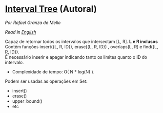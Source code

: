 
# [Interval Tree](interval_tree.cpp) (Autoral)
*Por Rafael Granza de Mello*

*Read in [English](README.en.md)* 

Capaz de retornar todos os intervalos que intersectam [L, R]. **L e R inclusos**\
Contém funções insert({L, R, ID}), erase({L, R, ID}) , overlaps(L, R) e find({L, R, ID}).\
É necessário inserir e apagar indicando tanto os limites quanto o ID do intervalo.

* Complexidade de tempo: O( N * log(N) ).

Podem ser usadas as operações em Set: 
 * insert() 
 * erase() 
 * upper_bound() 
 * etc 
